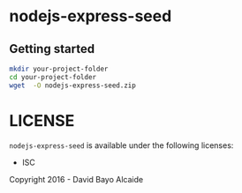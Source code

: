 nodejs-express-seed
===

Getting started
---
```bash
mkdir your-project-folder
cd your-project-folder
wget  -O nodejs-express-seed.zip
```

LICENSE
===

`nodejs-express-seed` is available under the following licenses:

  * ISC

Copyright 2016 - David Bayo Alcaide
